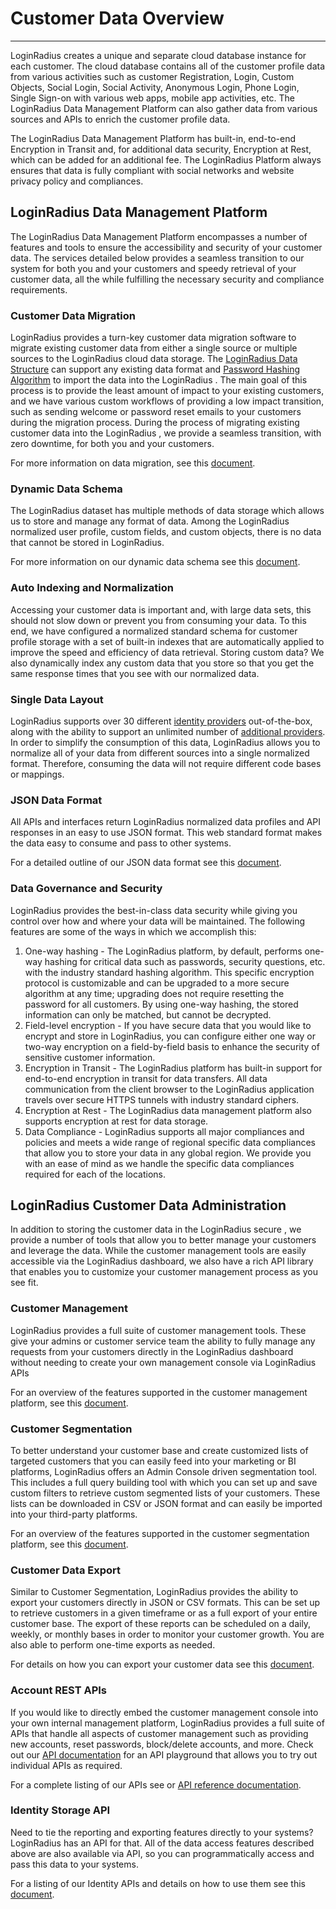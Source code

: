 # Customer Data Overview

---

LoginRadius creates a unique and separate cloud database instance for each customer. The cloud database contains all of the customer profile data from various activities such as customer Registration, Login, Custom Objects, Social Login, Social Activity, Anonymous Login, Phone Login, Single Sign-on with various web apps, mobile app activities, etc. The LoginRadius Data Management Platform can also gather data from various sources and APIs to enrich the customer profile data.

The LoginRadius Data Management Platform has built-in, end-to-end Encryption in Transit and, for additional data security, Encryption at Rest, which can be added for an additional fee. The LoginRadius Platform always ensures that data is fully compliant with social networks and website privacy policy and compliances.

## LoginRadius Data Management Platform

The LoginRadius Data Management Platform encompasses a number of features and tools to ensure the accessibility and security of your customer data. The services detailed below provides a seamless transition to our system for both you and your customers and speedy retrieval of your customer data, all the while fulfilling the necessary security and compliance requirements.

### Customer Data Migration

LoginRadius provides a turn-key customer data migration software to migrate existing customer data from either a single source or multiple sources to the LoginRadius cloud data storage. The [LoginRadius Data Structure](/user-profiling/custom-fields-and-custom-objects) can support any existing data format and [Password Hashing Algorithm](/development/configuration/supported-password-hashing-algorithms) to import the data into the LoginRadius . The main goal of this process is to provide the least amount of impact to your existing customers, and we have various custom workflows of providing a low impact transition, such as sending welcome or password reset emails to your customers during the migration process. During the process of migrating existing customer data into the LoginRadius , we provide a seamless transition, with zero downtime, for both you and your customers.

For more information on data migration, see this [document](/api/v1/getting-started/data-migration).

### Dynamic Data Schema

The LoginRadius dataset has multiple methods of data storage which allows us to store and manage any format of data. Among the LoginRadius normalized user profile, custom fields, and custom objects, there is no data that cannot be stored in LoginRadius.

For more information on our dynamic data schema see this [document](/user-profiling/custom-fields-and-custom-objects).

### Auto Indexing and Normalization

Accessing your customer data is important and, with large data sets, this should not slow down or prevent you from consuming your data. To this end, we have configured a normalized standard schema for customer profile storage with a set of built-in indexes that are automatically applied to improve the speed and efficiency of data retrieval. Storing custom data? We also dynamically index any custom data that you store so that you get the same response times that you see with our normalized data.

### Single Data Layout

LoginRadius supports over 30 different [identity providers](/platform-features-overview/registration-services/social-login-feature) out-of-the-box, along with the ability to support an unlimited number of [additional providers](/api/v2/custom-identity-provider/custom-oauth-provider). In order to simplify the consumption of this data, LoginRadius allows you to normalize all of your data from different sources into a single normalized format. Therefore, consuming the data will not require different code bases or mappings.

### JSON Data Format

All APIs and interfaces return LoginRadius normalized data profiles and API responses in an easy to use JSON format. This web standard format makes the data easy to consume and pass to other systems.

For a detailed outline of our JSON data format see this [document](/api/v2/user-registration/detailed-data-point).

### Data Governance and Security

LoginRadius provides the best-in-class data security while giving you control over how and where your data will be maintained. The following features are some of the ways in which we accomplish this:

1. One-way hashing - The LoginRadius platform, by default, performs one-way hashing for critical data such as passwords, security questions, etc. with the industry standard hashing algorithm. This specific encryption protocol is customizable and can be upgraded to a more secure algorithm at any time; upgrading does not require resetting the password for all customers. By using one-way hashing, the stored information can only be matched, but cannot be decrypted.
2. Field-level encryption - If you have secure data that you would like to encrypt and store in LoginRadius, you can configure either one way or two-way encryption on a field-by-field basis to enhance the security of sensitive customer information.
3. Encryption in Transit - The LoginRadius platform has built-in support for end-to-end encryption in transit for data transfers. All data communication from the client browser to the LoginRadius application travels over secure HTTPS tunnels with industry standard ciphers.
4. Encryption at Rest - The LoginRadius data management platform also supports encryption at rest for data storage.
5. Data Compliance - LoginRadius supports all major compliances and policies and meets a wide range of regional specific data compliances that allow you to store your data in any global region. We provide you with an ease of mind as we handle the specific data compliances required for each of the locations.

## LoginRadius Customer Data Administration

In addition to storing the customer data in the LoginRadius secure , we provide a number of tools that allow you to better manage your customers and leverage the data. While the customer management tools are easily accessible via the LoginRadius dashboard, we also have a rich API library that enables you to customize your customer management process as you see fit.

### Customer Management

LoginRadius provides a full suite of customer management tools. These give your admins or customer service team the ability to fully manage any requests from your customers directly in the LoginRadius dashboard without needing to create your own management console via LoginRadius APIs

For an overview of the features supported in the customer management platform, see this [document](/profile-management/customer-management).

### Customer Segmentation

To better understand your customer base and create customized lists of targeted customers that you can easily feed into your marketing or BI platforms, LoginRadius offers an Admin Console driven segmentation tool. This includes a full query building tool with which you can set up and save custom filters to retrieve custom segmented lists of your customers. These lists can be downloaded in CSV or JSON format and can easily be imported into your third-party platforms.

For an overview of the features supported in the customer segmentation platform, see this [document](/user-management/segment-users).

### Customer Data Export

Similar to Customer Segmentation, LoginRadius provides the ability to export your customers directly in JSON or CSV formats. This can be set up to retrieve customers in a given timeframe or as a full export of your entire customer base. The export of these reports can be scheduled on a daily, weekly, or monthly bases in order to monitor your customer growth. You are also able to perform one-time exports as needed.

For details on how you can export your customer data see this [document](/getting-started/general-questions/data-export).

### Account REST APIs

If you would like to directly embed the customer management console into your own internal management platform, LoginRadius provides a full suite of APIs that handle all aspects of customer management such as providing new accounts, reset passwords, block/delete accounts, and more. Check out our [API documentation](/api) for an API playground that allows you to try out individual APIs as required.

For a complete listing of our APIs see or [API reference documentation](/api).

### Identity Storage API

Need to tie the reporting and exporting features directly to your systems? LoginRadius has an API for that. All of the data access features described above are also available via API, so you can programmatically access and pass this data to your systems.

For a listing of our Identity APIs and details on how to use them see this [document](/api/v2/cloud-directory-api/overview).
